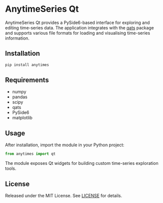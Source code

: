 # AnytimeSeries Qt

AnytimeSeries Qt provides a PySide6-based interface for exploring and editing time-series data. The application integrates with the [qats](https://pypi.org/project/qats/) package and supports various file formats for loading and visualising time-series information.

## Installation

```bash
pip install anytimes
```

## Requirements

- numpy
- pandas
- scipy
- qats
- PySide6
- matplotlib

## Usage

After installation, import the module in your Python project:

```python
from anytimes import qt
```

The module exposes Qt widgets for building custom time-series exploration tools.

## License

Released under the MIT License. See [LICENSE](LICENSE) for details.

